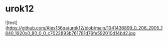 # urok12
![test](https://github.com/Alex156qa/urok12/blob/main/1041436899_0_206_2905_1840_1920x0_80_0_0_c7022893b761781d76fe592010d14bd2.jpg
